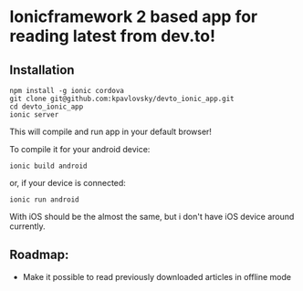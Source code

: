 # Ionicframework 2 based app for reading latest from dev.to!

## Installation

```
npm install -g ionic cordova
git clone git@github.com:kpavlovsky/devto_ionic_app.git
cd devto_ionic_app
ionic server
```

This will compile and run app in your default browser!

To compile it for your android device:

```
ionic build android
```

or, if your device is connected: 

```
ionic run android
```

With iOS should be the almost the same, but i don't have iOS device around currently.

## Roadmap:
* Make it possible to read previously downloaded articles in offline mode